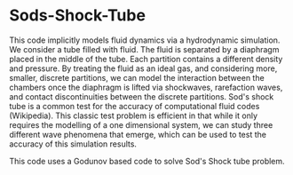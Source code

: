 # Sods-Shock-Tube
This code implicitly models fluid dynamics via a hydrodynamic simulation. 
We consider a tube filled with fluid. 
The fluid is separated by a diaphragm placed in the middle of the tube. Each partition contains a different density and pressure. 
By treating the fluid as an ideal gas, and considering more, smaller, discrete partitions,
we can model the interaction between the chambers once the diaphragm is lifted via shockwaves, rarefaction waves, 
and contact discontinuities between the discrete partitions. Sod's shock tube is a common test for the accuracy of computational  fluid codes (Wikipedia). 
This classic test problem is efficient in that while it only requires the modelling of a one dimensional system, we can study three different wave phenomena that emerge, 
which can be used to test the accuracy of this simulation results.

This code uses a Godunov based code to solve Sod's Shock tube problem.
